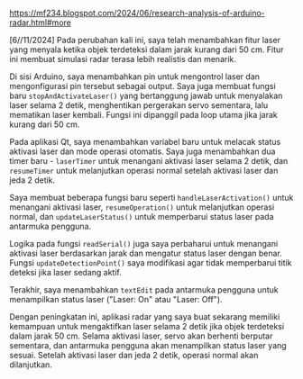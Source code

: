 https://mf234.blogspot.com/2024/06/research-analysis-of-arduino-radar.html#more

[6//11/2024]
Pada perubahan kali ini, saya telah menambahkan fitur laser yang menyala ketika objek terdeteksi dalam jarak kurang dari 50 cm. Fitur ini membuat simulasi radar terasa lebih realistis dan menarik.

Di sisi Arduino, saya menambahkan pin untuk mengontrol laser dan mengonfigurasi pin tersebut sebagai output. Saya juga membuat fungsi baru `stopAndActivateLaser()` yang bertanggung jawab untuk menyalakan laser selama 2 detik, menghentikan pergerakan servo sementara, lalu mematikan laser kembali. Fungsi ini dipanggil pada loop utama jika jarak kurang dari 50 cm.

Pada aplikasi Qt, saya menambahkan variabel baru untuk melacak status aktivasi laser dan mode operasi otomatis. Saya juga menambahkan dua timer baru - `laserTimer` untuk menangani aktivasi laser selama 2 detik, dan `resumeTimer` untuk melanjutkan operasi normal setelah aktivasi laser dan jeda 2 detik.

Saya membuat beberapa fungsi baru seperti `handleLaserActivation()` untuk menangani aktivasi laser, `resumeOperation()` untuk melanjutkan operasi normal, dan `updateLaserStatus()` untuk memperbarui status laser pada antarmuka pengguna.

Logika pada fungsi `readSerial()` juga saya perbaharui untuk menangani aktivasi laser berdasarkan jarak dan mengatur status laser dengan benar. Fungsi `updateDetectionPoint()` saya modifikasi agar tidak memperbarui titik deteksi jika laser sedang aktif.

Terakhir, saya menambahkan `textEdit` pada antarmuka pengguna untuk menampilkan status laser ("Laser: On" atau "Laser: Off").

Dengan peningkatan ini, aplikasi radar yang saya buat sekarang memiliki kemampuan untuk mengaktifkan laser selama 2 detik jika objek terdeteksi dalam jarak 50 cm. Selama aktivasi laser, servo akan berhenti berputar sementara, dan antarmuka pengguna akan menampilkan status laser yang sesuai. Setelah aktivasi laser dan jeda 2 detik, operasi normal akan dilanjutkan.
